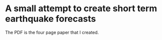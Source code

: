 # A small attempt to create short term earthquake forecasts

The PDF is the four page paper that I created. 
